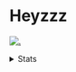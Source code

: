 # Heyzzz  

[![.](https://skillicons.dev/icons?i=js,java)](https://skillicons.dev)  

<details>
<summary>Stats</summary
<!--START_SECTION:waka-->

```txt
TypeScript   14 hrs 31 mins  █████████████████████▓░░░   86.39 %
CSS          2 hrs 1 min     ███░░░░░░░░░░░░░░░░░░░░░░   12.06 %
Other        9 mins          ▒░░░░░░░░░░░░░░░░░░░░░░░░   00.97 %
JSON         4 mins          ░░░░░░░░░░░░░░░░░░░░░░░░░   00.48 %
JavaScript   0 secs          ░░░░░░░░░░░░░░░░░░░░░░░░░   00.07 %
```

<!--END_SECTION:waka-->
</details>
